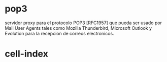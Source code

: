 # pop3

servidor proxy para el protocolo POP3 [RFC1957] que pueda ser usado por Mail User Agents tales como Mozilla Thunderbird, Microsoft Outlook y Evolution para la recepcion de correos electronicos. 
# cell-index

